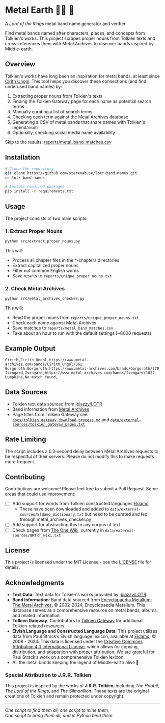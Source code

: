 # Metal Earth 🧙‍♂️ 🎸
A *Lord of the Rings* metal band name generator and verifier

Find metal bands named after characters, places, and concepts from Tolkien's works. This project scrapes proper nouns from Tolkien texts and cross-references them with Metal Archives to discover bands inspired by Middle-earth.

## Overview

Tolkien's works have long been an inspiration for metal bands, at least since [Cirith Ungol](https://en.wikipedia.org/wiki/Cirith_Ungol_(band)). This tool helps you discover these connections (and find underused band names) by:
1. Extracting proper nouns from Tolkien's texts
2. Finding the Tolkien Gateway page for each name as potential search terms
3. Manually curating a list of search terms
4. Checking each term against the Metal Archives database
5. Generating a CSV of metal bands that share names with Tolkien's legendarium
6. Optionally, checking social media name availability

Skip to the results: [reports/metal_band_matches.csv](reports/metal_band_matches.csv)

## Installation

```bash
# Clone the repository
git clone https://github.com/stereoabuse/lotr-band-names.git
cd lotr-band-names

# Install required packages
pip install -r requirements.txt
```

## Usage

The project consists of two main scripts:

### 1. Extract Proper Nouns

```bash
python src/extract_proper_nouns.py
```

This will:
- Process all chapter files in the *-chapters directories
- Extract capitalized proper nouns
- Filter out common English words
- Save results to `reports/unique_proper_nouns.txt`

### 2. Check Metal Archives

```bash
python src/metal_archives_checker.py
```

This will:
- Read the proper nouns from `reports/unique_proper_nouns.txt`
- Check each name against Metal Archives
- Save matches to `reports/metal_band_matches.csv`
- Take about an hour to run with the default settings (~8000 requests)


## Example Output

```csv
Cirith,Cirith Ungol,https://www.metal-archives.com/bands/Cirith_Ungol/561
Gorgoroth,Gorgoroth,https://www.metal-archives.com/bands/Gorgoroth/770
Isengard,Isengard,https://www.metal-archives.com/bands/Isengard/1027
Lumpkins,No match found,
```

## Data Sources

- Tolkien text data sourced from [jblazzy/LOTR](https://github.com/jblazzy/LOTR)
- Band information from [Metal Archives](https://www.metal-archives.com/)
- Page titles from Tolkien Gateway see  [`docs/tolkien_gateway_download_process.md`](docs/tolkien_gateway_download_process.md) and [`data/external-sources/tolkien_gateway_pages.txt`](data/external-sources/tolkien_gateway_pages.txt)

## Rate Limiting

The script includes a 0.3-second delay between Metal Archives requests to be respectful of their servers. Please do not modify this to make requests more frequent.

## Contributing

Contributions are welcome! Please feel free to submit a Pull Request. Some areas that could use improvement:

- [ ] Add support for words from Tolkien constructed languages [Eldamo](https://eldamo.org/index.html)
    * These have been downloaded and added to `data/external-sources/Eldamo_dictionary.txt` but need to be curated and fed through metal_archives_checker.py
- [ ] Add support for abstracting this to any corpus of text
- [ ] Check pages from [The One Wiki](https://lotr.fandom.com/), currently in `data/external-sources/ORTRT_wiki.txt`

## License

This project is licensed under the MIT License - see the [LICENSE](LICENSE) file for details.

## Acknowledgments

- **Text Data**: Text data for Tolkien's works provided by [jblazzy/LOTR](https://github.com/jblazzy/LOTR).
- **Band Information**: Band data sourced from [Encyclopaedia Metallum: The Metal Archives](https://www.metal-archives.com/), © 2002-2024, Encyclopaedia Metallum. This database serves as a comprehensive resource on metal bands, albums, and related information.
- **Tolkien Gateway**: Contributors to [Tolkien Gateway](https://tolkiengateway.net/) for additional Tolkien-related resources.
- **Elvish Language and Constructed Language Data**: This project utilizes data from Paul Strack’s Elvish language lexicon, available at [Eldamo](https://eldamo.org), © 2008 - 2024. This data is licensed under the [Creative Commons Attribution 4.0 International License](http://creativecommons.org/licenses/by/4.0/), which allows for copying, distribution, and adaptation with proper attribution. We are grateful for Paul Strack’s work on a comprehensive Tolkien lexicon.
- All the metal bands keeping the legend of Middle-earth alive 🤘

### Special Attribution to J.R.R. Tolkien

This project is inspired by the works of **J.R.R. Tolkien**, including *The Hobbit*, *The Lord of the Rings*, and *The Silmarillion*. These texts are the original creations of Tolkien and remain protected under copyright.


---

*One script to find them all, one script to mine them,  
One script to bring them all, and in Python bind them*
